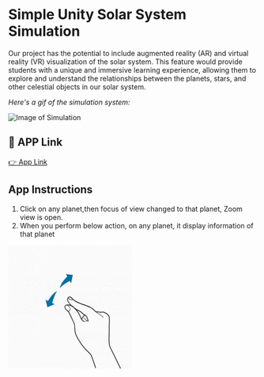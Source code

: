 # Simple Unity Solar System Simulation


Our project has the potential to include augmented reality (AR) and virtual reality (VR) visualization of the solar system. This feature would provide students with a unique and immersive learning experience, allowing them to explore and understand the relationships between the planets, stars, and other celestial objects in our solar system.


*Here's a gif of the simulation system:*

![Image of Simulation](./simulation.gif)


## 🔗 APP Link
[👉  App Link](https://drive.google.com/file/d/1OPUSOeSdHRs_Zm4E083SmNHeOkh-9U7b/view?usp=sharing)

## App Instructions
1. Click on any planet,then focus of view changed to that planet, Zoom view is open.
2. When you perform below action, on any planet, it display information of that planet 

<img src = "action.gif" width = "250" height = "250">

